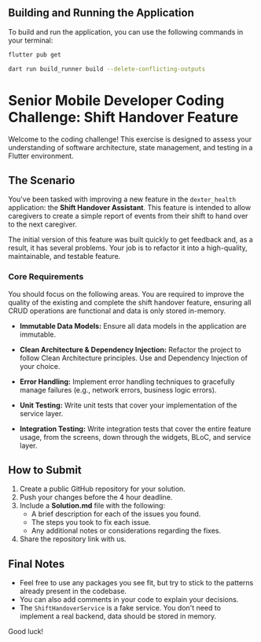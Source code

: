 ## Building and Running the Application

To build and run the application, you can use the following commands in your terminal:

```bash
flutter pub get
```

```bash
dart run build_runner build --delete-conflicting-outputs
```

# Senior Mobile Developer Coding Challenge: Shift Handover Feature

Welcome to the coding challenge! This exercise is designed to assess your understanding of software architecture, state management, and testing in a Flutter environment.

## The Scenario

You've been tasked with improving a new feature in the `dexter_health` application: the **Shift Handover Assistant**. This feature is intended to allow caregivers to create a simple report of events from their shift to hand over to the next caregiver.

The initial version of this feature was built quickly to get feedback and, as a result, it has several problems. Your job is to refactor it into a high-quality, maintainable, and testable feature.

### Core Requirements

You should focus on the following areas. You are required to improve the quality of the existing and complete the shift handover feature, ensuring all CRUD operations are functional and data is only stored in-memory.

- **Immutable Data Models:** Ensure all data models in the application are immutable.

- **Clean Architecture & Dependency Injection:** Refactor the project to follow Clean Architecture principles. Use and Dependency Injection of your choice.

- **Error Handling:** Implement error handling techniques to gracefully manage failures (e.g., network errors, business logic errors).

- **Unit Testing:** Write unit tests that cover your implementation of the service layer.

- **Integration Testing:** Write integration tests that cover the entire feature usage, from the screens, down through the widgets, BLoC, and service layer.

## How to Submit
1. Create a public GitHub repository for your solution.
2. Push your changes before the 4 hour deadline.
3. Include a **Solution.md** file with the following:
   - A brief description for each of the issues you found.
   - The steps you took to fix each issue.
   - Any additional notes or considerations regarding the fixes.
4. Share the repository link with us.

## Final Notes

*   Feel free to use any packages you see fit, but try to stick to the patterns already present in the codebase.
*   You can also add comments in your code to explain your decisions.
*   The `ShiftHandoverService` is a fake service. You don't need to implement a real backend, data should be stored in memory.

Good luck!